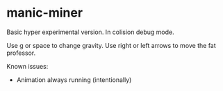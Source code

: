manic-miner
===========

Basic hyper experimental version. In colision debug mode.

Use g or space to change gravity.
Use right or left arrows to move the fat professor.


Known issues:
 - Animation always running (intentionally)
 